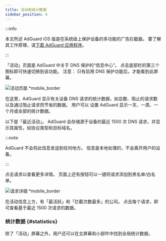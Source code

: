 ```yaml
---
title: 活动和统计数据
sidebar_position: 4
---
```


:::info

本文所述 AdGuard iOS 版是在系统级上保护设备的多功能的广告拦截器。 要了解其工作原理，请[下载 AdGuard 应用程序](https://agrd.io/download-kb-adblock)。

:::

「活动」页面是 AdGuard 中关于 DNS 保护的“信息中心”。 点击底部栏的第三个图标即可快速切换到该功能。 注意： 只有启用 DNS 保护功能后，才能看到此屏幕。

![活动页面 \*mobile\_border](https://cdn.adtidy.org/content/github/ad_blocker/ios/activity.png)

在这里，AdGuard 显示有关设备 DNS 请求的统计数据，如总数、阻止的请求数以及通过阻止请求而节省的数据。 用户可以 设置 AdGuard 显示一天、一周、一个月或全部的统计数据。

以下是「最近活动」。 AdGuard 会存储源于设备的最近 1500 次 DNS 请求，并显示其属性，如协议类型和目标域名。

:::note

AdGuard 不会将此信息发送到任何地方。 信息是本地处理的，不会离开用户的设备。

:::

点击请求以查看更多详情。 页面上还有按钮可以一键将请求添加到黑名单/白名单。

![请求详细 \*mobile\_border](https://cdn.adtidy.org/public/Adguard/kb/iOS/features/request_info_en.jpeg)

在活动信息上方，有「最活跃」和「拦截次数最多」的公司。 点击每个请求，即可查看基于最近 1500 次请求的数据。

### 统计数据 {#statistics}

除了「活动」屏幕之外，用户还可以在主屏幕和小部件中找到全局统计数据。
